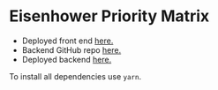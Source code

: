 # Eisenhower Priority Matrix

<ul>
  <li>Deployed front end <a href="https://priorities-measure.netlify.app/">here.</a></li>
  <li>Backend GitHub repo <a href="https://github.com/niamhbrockbank/eisenhower-matrix-back-end">here.</a></li>
  <li>Deployed backend <a href="https://priorities-measure.herokuapp.com/notes">here.</a></li>
</ul>

To install all dependencies use ```yarn```.
